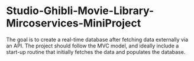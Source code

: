 # Studio-Ghibli-Movie-Library-Mircoservices-MiniProject
The goal is to create a real-time database after fetching data externally via an API. The project should follow the MVC model, and ideally include a start-up routine that initially fetches the data and populates the database.

